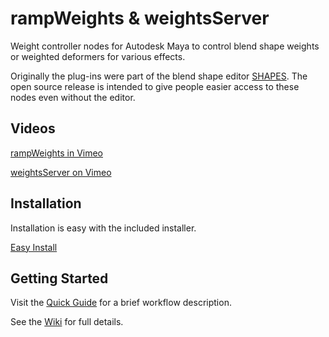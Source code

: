 # rampWeights & weightsServer
Weight controller nodes for Autodesk Maya to control blend shape weights or weighted deformers for various effects.

Originally the plug-ins were part of the blend shape editor [SHAPES](http://www.braverabbit.com/shapes/). The open source release is intended to give people easier access to these nodes even without the editor.

## Videos
[rampWeights in Vimeo](https://vimeo.com/311842397)

[weightsServer on Vimeo](https://vimeo.com/256378129)

## Installation
Installation is easy with the included installer.

[Easy Install](https://github.com/IngoClemens/rampWeights/wiki/Installation)

## Getting Started
Visit the [Quick Guide](https://github.com/IngoClemens/rampWeights/wiki/Quick-Guide) for a brief workflow description.

See the [Wiki](https://github.com/IngoClemens/rampWeights/wiki) for full details.

